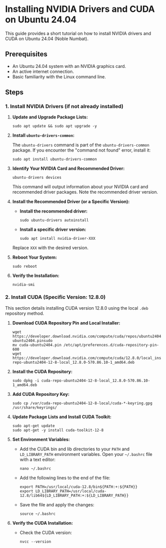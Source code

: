 # Installing NVIDIA Drivers and CUDA on Ubuntu 24.04

This guide provides a short tutorial on how to install NVIDIA drivers and CUDA on Ubuntu 24.04 (Noble Numbat).

## Prerequisites

* An Ubuntu 24.04 system with an NVIDIA graphics card.
* An active internet connection.
* Basic familiarity with the Linux command line.

## Steps

### 1. Install NVIDIA Drivers (if not already installed)

1.  **Update and Upgrade Package Lists:**

    ``` shell
    sudo apt update && sudo apt upgrade -y
    ```

2.  **Install `ubuntu-drivers-common`:**

    The `ubuntu-drivers` command is part of the `ubuntu-drivers-common` package. If you encounter the "command not found" error, install it:

    ``` shell
    sudo apt install ubuntu-drivers-common
    ```

3.  **Identify Your NVIDIA Card and Recommended Driver:**

    ``` shell
    ubuntu-drivers devices
    ```

    This command will output information about your NVIDIA card and recommended driver packages. Note the recommended driver version.

4.  **Install the Recommended Driver (or a Specific Version):**

    * **Install the recommended driver:**

        ``` shell
        sudo ubuntu-drivers autoinstall
        ```

    * **Install a specific driver version:**

        ``` shell
        sudo apt install nvidia-driver-XXX
        ```

    Replace `XXX` with the desired version.

5.  **Reboot Your System:**

    ``` shell
    sudo reboot
    ```

6.  **Verify the Installation:**

    ``` shell
    nvidia-smi
    ```

### 2. Install CUDA (Specific Version: 12.8.0)

This section details installing CUDA version 12.8.0 using the local `.deb` repository method.

1.  **Download CUDA Repository Pin and Local Installer:**

    ``` shell
    wget https://developer.download.nvidia.com/compute/cuda/repos/ubuntu2404/x86_64/cuda-ubuntu2404.pinsudo 
    mv cuda-ubuntu2404.pin /etc/apt/preferences.d/cuda-repository-pin-600
    wget https://developer.download.nvidia.com/compute/cuda/12.8.0/local_installers/cuda-repo-ubuntu2404-12-8-local_12.8.0-570.86.10-1_amd64.deb
    ```

2.  **Install the CUDA Repository:**

    ``` shell
    sudo dpkg -i cuda-repo-ubuntu2404-12-8-local_12.8.0-570.86.10-1_amd64.deb
    ```

3.  **Add CUDA Repository Key:**

    ``` shell
    sudo cp /var/cuda-repo-ubuntu2404-12-8-local/cuda-*-keyring.gpg /usr/share/keyrings/
    ```

4.  **Update Package Lists and Install CUDA Toolkit:**

    ``` shell
    sudo apt-get update
    sudo apt-get -y install cuda-toolkit-12-8
    ```

5.  **Set Environment Variables:**

    * Add the CUDA bin and lib directories to your `PATH` and `LD_LIBRARY_PATH` environment variables. Open your `~/.bashrc` file with a text editor:

        ``` shell
        nano ~/.bashrc
        ```

    * Add the following lines to the end of the file:

        ``` shell
        export PATH=/usr/local/cuda-12.8/bin${PATH:+:${PATH}}
        export LD_LIBRARY_PATH=/usr/local/cuda-12.8/lib64${LD_LIBRARY_PATH:+:${LD_LIBRARY_PATH}}
        ```

    * Save the file and apply the changes:

        ``` shell
        source ~/.bashrc
        ```

6.  **Verify the CUDA Installation:**

    * Check the CUDA version:

        ``` shell
        nvcc --version
        ```
